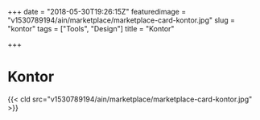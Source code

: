 +++
date = "2018-05-30T19:26:15Z"
featuredimage = "v1530789194/ain/marketplace/marketplace-card-kontor.jpg"
slug = "kontor"
tags = ["Tools", "Design"]
title = "Kontor"

+++
# Kontor

{{< cld src="v1530789194/ain/marketplace/marketplace-card-kontor.jpg" >}}
